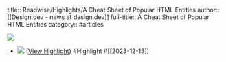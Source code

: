 title:: Readwise/Highlights/A Cheat Sheet of Popular HTML Entities
author:: [[Design.dev - news at design.dev]]
full-title:: A Cheat Sheet of Popular HTML Entities
category:: #articles


![](https://readwise-assets.s3.amazonaws.com/static/images/article4.6bc1851654a0.png)

- ![](https://embed.filekitcdn.com/e/pjxQM7s6agmkiPxZ4CgWK4/wq6e7234EQ4SZ1ohoNThRH/email?auto=) ([View Highlight](https://read.readwise.io/read/01hhgr4dmhyahgyae9eq9vwke0)) #Highlight #[[2023-12-13]]